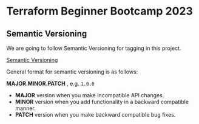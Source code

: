 # Terraform Beginner Bootcamp 2023

## Semantic Versioning

We are going to follow Semantic Versioning for tagging in this project.

[Semantic Versioning](https://semver.org/)

General format for semantic versioning is as follows:

**MAJOR.MINOR.PATCH** , e.g. `1.0.0`

- **MAJOR** version when you make incompatible API changes.
- **MINOR** version when you add functionality in a backward compatible manner.
- **PATCH** version when you make backward compatible bug fixes.